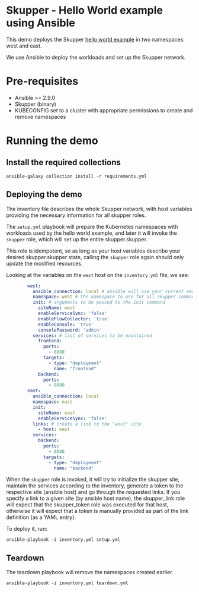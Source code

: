 # Skupper - Hello World example using Ansible

This demo deploys the Skupper [hello world example](https://github.com/skupperproject/skupper-example-hello-world)
in two namespaces: west and east. 

We use Ansible to deploy the workloads and set up the Skupper network.

# Pre-requisites

* Ansible >= 2.9.0
* Skupper (binary)
* KUBECONFIG set to a cluster with appropriate permissions to create and remove namespaces

# Running the demo

## Install the required collections

```
ansible-galaxy collection install -r requirements.yml
```

## Deploying the demo

The inventory file describes the whole Skupper network, with host variables
providing the necessary information for all skupper roles.

The `setup.yml` playbook will prepare the Kubernetes namespaces with
workloads used by the hello world example, and later it will invoke the
`skupper` role, which will set up the entire skupper.skupper.

This role is idempotent, so as long as your host variables describe your desired
skupper.skupper state, calling the `skupper` role again should only update the
modified resources.

Looking at the variables on the `west` host on the `inventory.yml` file, we see:

```yaml
        west:
          ansible_connection: local # ansible will use your current session
          namespace: west # the namespace to use for all skupper commands
          init: # arguments to be passed to the init command
            siteName: west
            enableServiceSync: 'false'
            enableFlowCollector: 'true'
            enableConsole: 'true'
            consolePassword: 'admin'
          services: # list of services to be maintained
            frontend:
              ports:
                - 8080
              targets:
                - type: "deployment"
                  name: "frontend"
            backend:
              ports:
                - 8080
        east:
          ansible_connection: local
          namespace: east
          init:
            siteName: east
            enableServiceSync: 'false'
          links: # create a link to the "west" site
            - host: west
          services:
            backend:
              ports:
                - 8080
              targets:
                - type: "deployment"
                  name: "backend"
```

When the `skupper` role is invoked, it will try to initialize the skupper site,
maintain the services according to the inventory, generate a token to the respective site (ansible host)
and go through the requested links. If you specify a link to a given site (by ansible host name), the skupper_link
role will expect that the skupper_token role was executed for that host, otherwise it will expect that a token is
manually provided as part of the link definition (as a YAML entry).

To deploy it, run:

```
ansible-playbook -i inventory.yml setup.yml
```

## Teardown

The teardown playbook will remove the namespaces created earlier.

```
ansible-playbook -i inventory.yml teardown.yml
```
